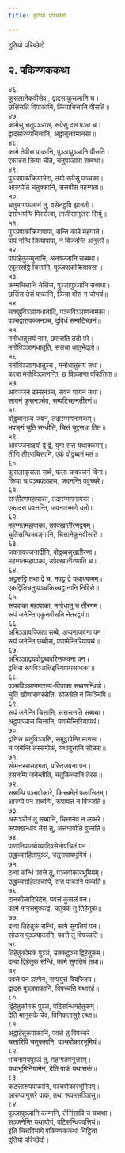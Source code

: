 ```yaml
---
title: दुतियो परिच्छेदो

---
```

दुतियो परिच्छेदो  


## २. पकिण्णककथा

४६.  
कुसलानेकवीसेव , द्वादसाकुसलानि च।  
छत्तिंसति विपाकानि, क्रियाचित्तानि वीसति॥  
४७.  
कामेसु चतुपञ्‍ञास, रूपेसु दस पञ्‍च च।  
द्वादसारुप्पचित्तानि, अट्ठानुत्तरमानसा॥  
४८.  
कामे तेवीस पाकानि, पुञ्‍ञापुञ्‍ञानि वीसति।  
एकादस क्रिया चेति, चतुपञ्‍ञास सब्बथा॥  
४९.  
पुञ्‍ञपाकक्रियाभेदा, तयो रूपेसु पञ्‍चका।  
आरुप्पेति चतुक्‍कानि, सत्तवीस महग्गता॥  
५०.  
चतुमग्गफलानं तु, वसेनट्ठपि झानतो।  
दसोभयम्पि मिस्सेत्वा, तालीसानुत्तरा सियुं॥  
५१.  
पुञ्‍ञपाकक्रियापापा, सन्ति कामे महग्गते।  
पापं नत्थि क्रियापापा, न विज्‍जन्ति अनुत्तरे॥  
५२.  
पापाहेतुकमुत्तानि, अनवज्‍जानि सब्बथा।  
एकूनसट्ठि चित्तानि, पुञ्‍ञपाकक्रियावसा॥  
५३.  
कम्मचित्तानि तेत्तिंस, पुञ्‍ञापुञ्‍ञानि सब्बथा।  
छत्तिंस तेसं पाकानि, क्रिया वीस न चोभयं॥  
५४.  
चक्खुविञ्‍ञाणधातादि, पञ्‍चविञ्‍ञाणनामका।  
पञ्‍चद्वारावज्‍जनञ्‍च, दुविधं सम्पटिच्छनं॥  
५५.  
मनोधातुत्तयं नाम, छसत्तति ततो परे।  
मनोविञ्‍ञाणधातूति, सत्तधा धातुभेदतो॥  
५६.  
मनोविञ्‍ञाणधातुञ्‍च , मनोधातुत्तयं तथा।  
कत्वा मनोविञ्‍ञाणन्ति, छ विञ्‍ञाणा पकित्तिता॥  
५७.  
आवज्‍जनं दस्सनञ्‍च, सवनं घायनं तथा।  
सायनं फुसनञ्‍चेव, सम्पटिच्छनतीरणं॥  
५८.  
वोट्ठब्बनञ्‍च जवनं, तदारम्मणनामकम्।  
भवङ्गं चुति सन्धीति, चित्तं चुद्दसधा ठितं॥  
५९.  
आवज्‍जनादयो द्वे द्वे, युगा सत्त यथाक्‍कमम्।  
तीणि तीरणचित्तानि, एकं वोट्ठब्बनं मतं॥  
६०.  
कुसलाकुसला सब्बे, फला चावज्‍जनं विना।  
क्रिया च पञ्‍चपञ्‍ञास, जवनन्ति पवुच्‍चरे॥  
६१.  
सन्तीरणमहापाका, तदारम्मणनामका।  
एकादस पवत्तन्ति, जवनारम्मणे यतो॥  
६२.  
महग्गतमहापाका, उपेक्खातीरणद्वयम्।  
चुतिसन्धिभवङ्गानि, चित्तानेकूनवीसति॥  
६३.  
जवनावज्‍जनादीनि, वोट्ठब्बसुखतीरणा।  
महग्गतमहापाका, उपेक्खातीरणाति च॥  
६४.  
अट्ठसट्ठि तथा द्वे च, नवट्ठ द्वे यथाक्‍कमम्।  
एकद्वितिचतुप्पञ्‍चकिच्‍चट्ठानानि निद्दिसे॥  
६५.  
रूपपाका महापाका, मनोधातु च तीरणम्।  
रूपं जनेन्ति एकूनवीसति नेतरद्वयं॥  
६६.  
अभिञ्‍ञावज्‍जिता सब्बे, अप्पनाजवना पन।  
रूपं जनेन्ति छब्बीस, पणामेन्तिरियापथं॥  
६७.  
अभिञ्‍ञाद्वयवोट्ठब्बपरित्तजवना पन।  
द्वत्तिंस रूपविञ्‍ञत्तिइरियापथसाधका॥  
६८.  
पञ्‍चविञ्‍ञाणमारुप्प-विपाका सब्बसन्धियो।  
चुति खीणासवस्सेति, सोळसेते न किञ्‍चिपि॥  
६९.  
रूपं जनेन्ति चित्तानि, सत्तसत्तति सब्बथा।  
अट्ठपञ्‍ञास चित्तानि, पणामेन्तिरियापथं॥  
७०.  
द्वत्तिंस चतुविञ्‍ञत्तिं, समुट्ठापेन्ति मानसा।  
न जनेन्ति तस्सम्पेकं, यथावुत्तानि सोळस॥  
७१.  
सोमनस्ससहगता, परित्तजवना पन।  
हसनम्पि जनेन्तीति, चतुकिच्‍चानि तेरस॥  
७२.  
सब्बम्पि पञ्‍चवोकारे, किच्‍चमेतं पकासितम्।  
आरुप्पे पन सब्बम्पि, रूपायत्तं न विज्‍जति॥  
७३.  
असञ्‍ञीनं तु सब्बानि, चित्तानेव न लब्भरे।  
रूपक्खन्धोव तेसं तु, अत्तभावोति वुच्‍चति॥  
७४.  
पाणातिपातथेय्यादिवसेनोपचितं पन।  
उद्धच्‍चरहितापुञ्‍ञं, चतुरापायभूमियं॥  
७५.  
दत्वा सन्धिं पवत्ते तु, पञ्‍चवोकारभूमियम्।  
उद्धच्‍चसहितञ्‍चापि, सत्त पाकानि पच्‍चति॥  
७६.  
दानसीलादिभेदेन, पवत्तं कुसलं पन।  
कामे मानसमुक्‍कट्ठं, चतुक्‍कं तु तिहेतुकं॥  
७७.  
दत्वा तिहेतुकं सन्धिं, कामे सुगतियं पन।  
सोळस पुञ्‍ञपाकानि, पवत्ते तु विपच्‍चति॥  
७८.  
तिहेतुकोमकं पुञ्‍ञं, उक्‍कट्ठञ्‍च द्विहेतुकम्।  
दत्वा द्विहेतुकं सन्धिं, कामे सुगतियं तथा॥  
७९.  
पवत्ते पन ञाणेन, सम्पयुत्तं विवज्‍जिय।  
द्वादस पुञ्‍ञपाकानि, विपच्‍चति यथारहं॥  
८०.  
द्विहेतुकोमकं पुञ्‍ञं, पटिसन्धिमहेतुकम्।  
देति मानुसके चेव, विनिपातासुरे तथा॥  
८१.  
अट्ठाहेतुकपाकानि, पवत्ते तु विपच्‍चरे।  
चत्तारिपि चतुक्‍कानि, पञ्‍चवोकारभूमियं॥  
८२.  
भावनामयपुञ्‍ञं तु, महग्गतमनुत्तरम्।  
यथाभूमिनियामेन, देति पाकं यथासकं॥  
८३.  
कटत्तारूपपाकानि, पञ्‍चवोकारभूमियम्।  
आरुप्पानुत्तरे पाकं, तथा रूपमसञ्‍ञिसु॥  
८४.  
पुञ्‍ञापुञ्‍ञानि कम्मानि, तेत्तिंसापि च यब्बथा।  
सञ्‍जनेन्ति यथायोगं, पटिसन्धिपवत्तियं॥  
इति चित्तविभागे पकिण्णककथा निट्ठिता।  
दुतियो परिच्छेदो।  